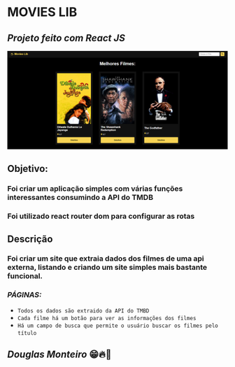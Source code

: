 # MOVIES LIB

## <i>Projeto feito com React JS </i>

 <p align="center">
      <img src="src/assets/preview/home_preview.png">
 </p

<hr>

## Objetivo:

### Foi criar um aplicação simples com várias funções interessantes consumindo a API do TMDB

### Foi utilizado react router dom para configurar as rotas

## Descrição

### Foi criar um site que extraia dados dos filmes de uma api externa, listando e criando um site simples mais bastante funcional.

### <i> PÁGINAS: </i>


- `Todos os dados são extraido da API do TMBD`
- `Cada filme há um botão para ver as informações dos filmes`
- `Há um campo de busca que permite o usuário buscar os filmes pelo título`

## <i>Douglas Monteiro</i> 😁🔥🚀
